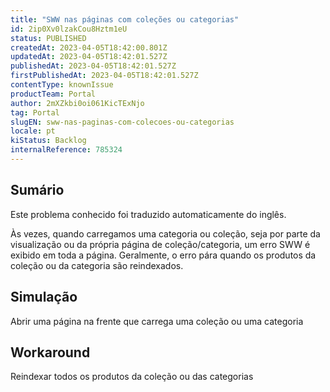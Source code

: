```yaml
---
title: "SWW nas páginas com coleções ou categorias"
id: 2ip0Xv0lzakCou8Hztm1eU
status: PUBLISHED
createdAt: 2023-04-05T18:42:00.801Z
updatedAt: 2023-04-05T18:42:01.527Z
publishedAt: 2023-04-05T18:42:01.527Z
firstPublishedAt: 2023-04-05T18:42:01.527Z
contentType: knownIssue
productTeam: Portal
author: 2mXZkbi0oi061KicTExNjo
tag: Portal
slugEN: sww-nas-paginas-com-colecoes-ou-categorias
locale: pt
kiStatus: Backlog
internalReference: 785324
---
```


## Sumário

<div class="alert alert-info">
  <p>Este problema conhecido foi traduzido automaticamente do inglês.</p>
</div>


Às vezes, quando carregamos uma categoria ou coleção, seja por parte da visualização ou da própria página de coleção/categoria, um erro SWW é exibido em toda a página.
Geralmente, o erro pára quando os produtos da coleção ou da categoria são reindexados.


##

## Simulação


Abrir uma página na frente que carrega uma coleção ou uma categoria


##

## Workaround


Reindexar todos os produtos da coleção ou das categorias





